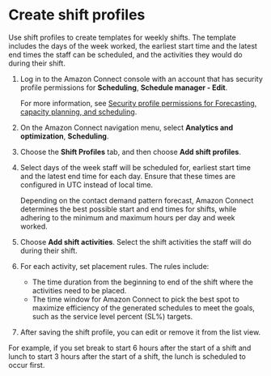 # Create shift profiles<a name="scheduling-create-shift-profiles"></a>

Use shift profiles to create templates for weekly shifts\. The template includes the days of the week worked, the earliest start time and the latest end times the staff can be scheduled, and the activities they would do during their shift\. 

1. Log in to the Amazon Connect console with an account that has security profile permissions for **Scheduling**, **Schedule manager \- Edit**\. 

   For more information, see [Security profile permissions for Forecasting, capacity planning, and scheduling](required-optimization-permissions.md)\. 

1. On the Amazon Connect navigation menu, select **Analytics and optimization**, **Scheduling**\.

1. Choose the **Shift Profiles** tab, and then choose **Add shift profiles**\. 

1. Select days of the week staff will be scheduled for, earliest start time and the latest end time for each day\. Ensure that these times are configured in UTC instead of local time\.

   Depending on the contact demand pattern forecast, Amazon Connect determines the best possible start and end times for shifts, while adhering to the minimum and maximum hours per day and week worked\.

1. Choose **Add shift activities**\. Select the shift activities the staff will do during their shift\.

1. For each activity, set placement rules\. The rules include:
   + The time duration from the beginning to end of the shift where the activities need to be placed\.
   + The time window for Amazon Connect to pick the best spot to maximize efficiency of the generated schedules to meet the goals, such as the service level percent \(SL%\) targets\.

1. After saving the shift profile, you can edit or remove it from the list view\.

For example, if you set break to start 6 hours after the start of a shift and lunch to start 3 hours after the start of a shift, the lunch is scheduled to occur first\.

